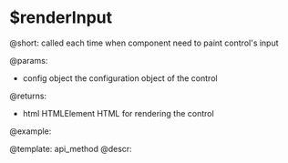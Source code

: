 $renderInput
=============

@short:
	called each time when component need to paint control's input 

@params:
- config		object		the configuration object of the control

@returns:
- html			HTMLElement			HTML for rendering the control

@example:

@template:	api_method
@descr:


